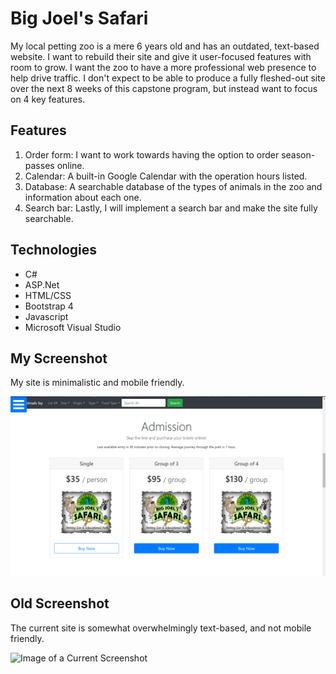 # Big Joel's Safari

My local petting zoo is a mere 6 years old and has an outdated, text-based website. 
I want to rebuild their site and give it user-focused features with room to grow. 
I want the zoo to have a more professional web presence to help drive traffic. 
I don't expect to be able to produce a fully fleshed-out site over the next 8 weeks of 
this capstone program, but instead want to focus on 4 key features.

## Features

1. Order form: I want to work towards having the option to order season-passes online.
1. Calendar: A built-in Google Calendar with the operation hours listed.
1. Database: A searchable database of the types of animals in the zoo and information about each one.
1. Search bar: Lastly, I will implement a search bar and make the site fully searchable.

## Technologies

- C#
- ASP.Net
- HTML/CSS
- Bootstrap 4
- Javascript
- Microsoft Visual Studio

## My Screenshot

My site is minimalistic and mobile friendly.

![Image of a Screenshot of my page](https://github.com/JessicaNations/BigJoelSafari/blob/master/screenshot.png)

## Old Screenshot

The current site is somewhat overwhelmingly text-based, and not mobile friendly.

![Image of a Current Screenshot](https://github.com/JessicaNations/BigJoelSafari/blob/master/oldscreenshot.png)
